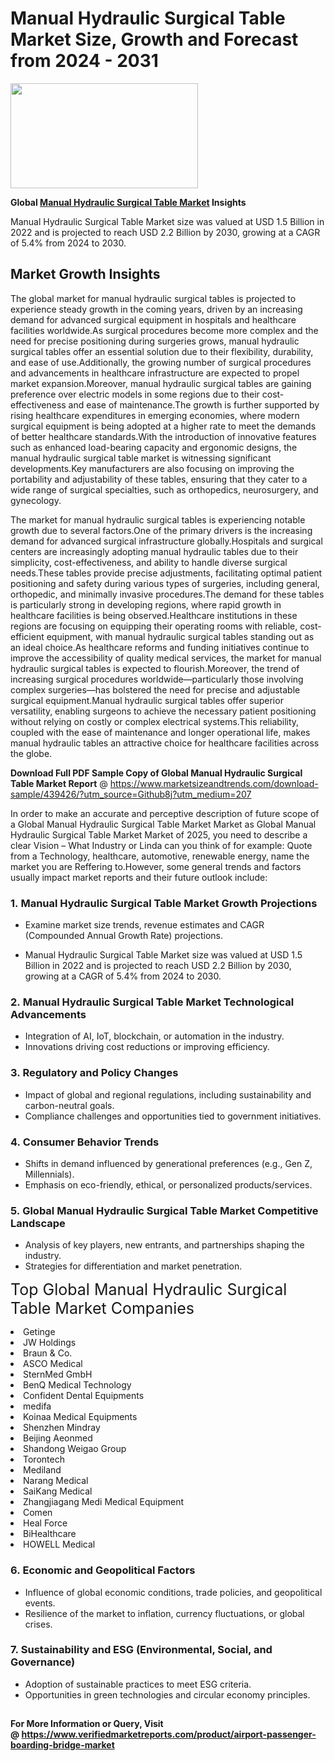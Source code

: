 <H1>Manual Hydraulic Surgical Table Market Size, Growth and Forecast from 2024 - 2031</H1><img class="aligncenter size-medium wp-image-584254" src="https://thirdeyenews.in/wp-content/uploads/2024/09/Global-Market-Research-300x168.jpeg" alt="" width="300" height="168" /><p><strong>Global&nbsp;<a href="https://www.marketsizeandtrends.com/download-sample/439426/?utm_source=Github8j?utm_medium=207">Manual Hydraulic Surgical Table Market</a> Insights</strong></p><p>Manual Hydraulic Surgical Table Market size was valued at USD 1.5 Billion in 2022 and is projected to reach USD 2.2 Billion by 2030, growing at a CAGR of 5.4% from 2024 to 2030.</p><p><h2>Market Growth Insights</h2> <p>The global market for manual hydraulic surgical tables is projected to experience steady growth in the coming years, driven by an increasing demand for advanced surgical equipment in hospitals and healthcare facilities worldwide.As surgical procedures become more complex and the need for precise positioning during surgeries grows, manual hydraulic surgical tables offer an essential solution due to their flexibility, durability, and ease of use.Additionally, the growing number of surgical procedures and advancements in healthcare infrastructure are expected to propel market expansion.Moreover, manual hydraulic surgical tables are gaining preference over electric models in some regions due to their cost-effectiveness and ease of maintenance.The growth is further supported by rising healthcare expenditures in emerging economies, where modern surgical equipment is being adopted at a higher rate to meet the demands of better healthcare standards.With the introduction of innovative features such as enhanced load-bearing capacity and ergonomic designs, the manual hydraulic surgical table market is witnessing significant developments.Key manufacturers are also focusing on improving the portability and adjustability of these tables, ensuring that they cater to a wide range of surgical specialties, such as orthopedics, neurosurgery, and gynecology.</p> <p>The market for manual hydraulic surgical tables is experiencing notable growth due to several factors.One of the primary drivers is the increasing demand for advanced surgical infrastructure globally.Hospitals and surgical centers are increasingly adopting manual hydraulic tables due to their simplicity, cost-effectiveness, and ability to handle diverse surgical needs.These tables provide precise adjustments, facilitating optimal patient positioning and safety during various types of surgeries, including general, orthopedic, and minimally invasive procedures.The demand for these tables is particularly strong in developing regions, where rapid growth in healthcare facilities is being observed.Healthcare institutions in these regions are focusing on equipping their operating rooms with reliable, cost-efficient equipment, with manual hydraulic surgical tables standing out as an ideal choice.As healthcare reforms and funding initiatives continue to improve the accessibility of quality medical services, the market for manual hydraulic surgical tables is expected to flourish.Moreover, the trend of increasing surgical procedures worldwide—particularly those involving complex surgeries—has bolstered the need for precise and adjustable surgical equipment.Manual hydraulic surgical tables offer superior versatility, enabling surgeons to achieve the necessary patient positioning without relying on costly or complex electrical systems.This reliability, coupled with the ease of maintenance and longer operational life, makes manual hydraulic tables an attractive choice for healthcare facilities across the globe.</p> <p><span class=""><strong>Download Full PDF Sample Copy of Global Manual Hydraulic Surgical Table Market Report</strong> @ <a href="https://www.marketsizeandtrends.com/download-sample/439426/?utm_source=Github8j?utm_medium=207" target="_blank">https://www.marketsizeandtrends.com/download-sample/439426/?utm_source=Github8j?utm_medium=207</a></span></p><p>In order to make an accurate and perceptive description of future scope of a Global&nbsp;Manual Hydraulic Surgical Table Market Market as Global&nbsp;Manual Hydraulic Surgical Table Market Market of 2025, you need to describe a clear Vision &ndash; What Industry or Linda can you think of for example: Quote from a Technology, healthcare, automotive, renewable energy, name the market you are Reffering to.However, some general trends and factors usually impact market reports and their future outlook include:</p><h3>1.&nbsp;<strong>Manual Hydraulic Surgical Table Market Growth Projections</strong></h3><ul><li>Examine market size trends, revenue estimates and CAGR (Compounded Annual Growth Rate) projections.</li><li><p>Manual Hydraulic Surgical Table Market size was valued at USD 1.5 Billion in 2022 and is projected to reach USD 2.2 Billion by 2030, growing at a CAGR of 5.4% from 2024 to 2030.</p></li></ul><h3>2.&nbsp;<strong>Manual Hydraulic Surgical Table Market Technological Advancements</strong></h3><ul><li>Integration of AI, IoT, blockchain, or automation in the industry.</li><li>Innovations driving cost reductions or improving efficiency.</li></ul><h3>3.&nbsp;<strong>Regulatory and Policy Changes</strong></h3><ul><li>Impact of global and regional regulations, including sustainability and carbon-neutral goals.</li><li>Compliance challenges and opportunities tied to government initiatives.</li></ul><h3>4.&nbsp;<strong>Consumer Behavior Trends</strong></h3><ul><li>Shifts in demand influenced by generational preferences (e.g., Gen Z, Millennials).</li><li>Emphasis on eco-friendly, ethical, or personalized products/services.</li></ul><h3>5.&nbsp;<strong>Global Manual Hydraulic Surgical Table Market Competitive Landscape</strong></h3><ul><li>Analysis of key players, new entrants, and partnerships shaping the industry.</li><li>Strategies for differentiation and market penetration.</li></ul><p data-pm-slice="1 1 []"><span style="color: inherit; font-family: inherit; font-size: 25px;">Top Global Manual Hydraulic Surgical Table Market Companies</span></p><div class="" data-test-id=""><p><li>Getinge</li><li> JW Holdings</li><li> Braun & Co.</li><li> ASCO Medical</li><li> SternMed GmbH</li><li> BenQ Medical Technology</li><li> Confident Dental Equipments</li><li> medifa</li><li> Koinaa Medical Equipments</li><li> Shenzhen Mindray</li><li> Beijing Aeonmed</li><li> Shandong Weigao Group</li><li> Torontech</li><li> Mediland</li><li> Narang Medical</li><li> SaiKang Medical</li><li> Zhangjiagang Medi Medical Equipment</li><li> Comen</li><li> Heal Force</li><li> BiHealthcare</li><li> HOWELL Medical</li></p></div><h3>6.&nbsp;<strong>Economic and Geopolitical Factors</strong></h3><ul><li>Influence of global economic conditions, trade policies, and geopolitical events.</li><li>Resilience of the market to inflation, currency fluctuations, or global crises.</li></ul><h3>7.&nbsp;<strong>Sustainability and ESG (Environmental, Social, and Governance)</strong></h3><ul><li>Adoption of sustainable practices to meet ESG criteria.</li><li>Opportunities in green technologies and circular economy principles.</li></ul><h2><strong style="font-size: 14px;">For More Information or Query, Visit @&nbsp;</strong><a style="background-color: #ffffff; font-size: 14px;" href="https://www.marketsizeandtrends.com/report/manual-hydraulic-surgical-table-market/" target="_blank">https://www.verifiedmarketreports.com/product/airport-passenger-boarding-bridge-market</a></h2>